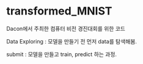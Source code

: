 # transformed_MNIST
Dacon에서 주최한 컴퓨터 비전 경진대회를 위한 코드

Data Exploring : 모델을 만들기 전 먼저 data를 탐색해봄.

submit : 모델을 만들고 train, predict 하는 과정.
